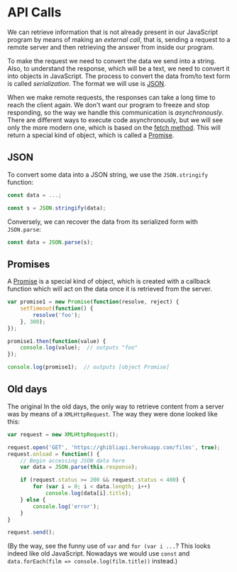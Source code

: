 # API Calls

We can retrieve information that is not already present in our
JavaScript program by means of making an *external call*, that is,
sending a request to a remote server and then retrieving the answer
from inside our program.

To make the request we need to convert the data we send into a
string. Also, to understand the response, which will be a text, we
need to convert it into objects in JavaScript. The process to convert
the data from/to text form is called *serialization*. The format we
will use is [JSON](https://en.wikipedia.org/wiki/JSON).

When we make remote requests, the responses can take a long time to
reach the client again. We don't want our program to freeze and stop
responding, so the way we handle this communication is
*asynchronously*. There are different ways to execute code
asynchronously, but we will see only the more modern one, which is
based on the [fetch
method](https://developer.mozilla.org/en-US/docs/Web/API/Fetch_API/Using_Fetch). This
will return a special kind of object, which is called a
[Promise](https://developer.mozilla.org/en-US/docs/Web/JavaScript/Reference/Global_Objects/Promise).

## JSON

To convert some data into a JSON string, we use the `JSON.stringify` function:

```js
const data = ...;

const s = JSON.stringify(data);
```

Conversely, we can recover the data from its serialized form with `JSON.parse`:

```js
const data = JSON.parse(s);
```

## Promises

A
[Promise](https://developer.mozilla.org/en-US/docs/Web/JavaScript/Guide/Using_promises)
is a special kind of object, which is created with a callback function
which will act on the data once it is retrieved from the server.

```js
var promise1 = new Promise(function(resolve, reject) {
    setTimeout(function() {
        resolve('foo');
    }, 300);
});

promise1.then(function(value) {
    console.log(value);  // outputs "foo"
});

console.log(promise1);  // outputs [object Promise]
```

## Old days

The original In the old days, the only way to retrieve content from a
server was by means of a `XMLHttpRequest`. The way they were done
looked like this:

```js
var request = new XMLHttpRequest();

request.open('GET', 'https://ghibliapi.herokuapp.com/films', true);
request.onload = function() {
    // Begin accessing JSON data here
    var data = JSON.parse(this.response);

    if (request.status >= 200 && request.status < 400) {
        for (var i = 0; i < data.length; i++)
            console.log(data[i].title);
    } else {
        console.log('error');
    }
}

request.send();
```

(By the way, see the funny use of `var` and `for (var i ...`?  This
looks indeed like old JavaScript. Nowadays we would use `const` and
`data.forEach(film => console.log(film.title))` instead.)
